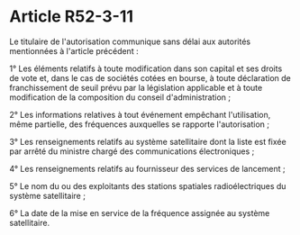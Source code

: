 # Article R52-3-11

Le titulaire de l'autorisation communique sans délai aux autorités mentionnées à l'article précédent :

1° Les éléments relatifs à toute modification dans son capital et ses droits de vote et, dans le cas de sociétés cotées en bourse, à toute déclaration de franchissement de seuil prévu par la législation applicable et à toute modification de la composition du conseil d'administration ;

2° Les informations relatives à tout événement empêchant l'utilisation, même partielle, des fréquences auxquelles se rapporte l'autorisation ;

3° Les renseignements relatifs au système satellitaire dont la liste est fixée par arrêté du ministre chargé des communications électroniques ;

4° Les renseignements relatifs au fournisseur des services de lancement ;

5° Le nom du ou des exploitants des stations spatiales radioélectriques du système satellitaire ;

6° La date de la mise en service de la fréquence assignée au système satellitaire.